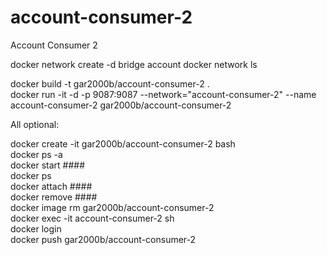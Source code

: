 # account-consumer-2
Account Consumer 2

docker network create -d bridge account 
docker network ls  

docker build -t gar2000b/account-consumer-2 .  
docker run -it -d -p 9087:9087 --network="account-consumer-2" --name account-consumer-2 gar2000b/account-consumer-2  

All optional:

docker create -it gar2000b/account-consumer-2 bash  
docker ps -a  
docker start ####  
docker ps  
docker attach ####  
docker remove ####  
docker image rm gar2000b/account-consumer-2  
docker exec -it account-consumer-2 sh  
docker login  
docker push gar2000b/account-consumer-2  